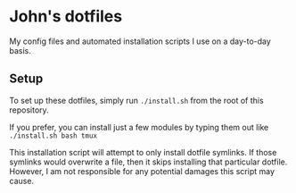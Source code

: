 # John's dotfiles
My config files and automated installation scripts I use on a day-to-day basis.

## Setup

To set up these dotfiles, simply run `./install.sh` from the root of this repository.

If you prefer, you can install just a few modules by typing them out like `./install.sh bash tmux`

This installation script will attempt to only install dotfile symlinks. If those symlinks would overwrite a file, then it skips installing that particular dotfile. However, I am not responsible for any potential damages this script may cause.
